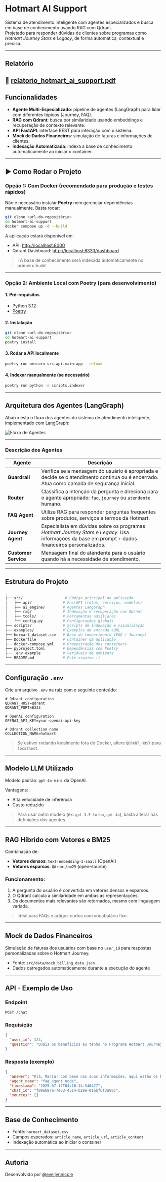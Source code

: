 #  Hotmart AI Support

Sistema de atendimento inteligente com agentes especializados e busca em base de conhecimento usando RAG com Qdrant.  
Projetado para responder dúvidas de clientes sobre programas como *Hotmart Journey Stars* e *Legacy*, de forma automática, contextual e precisa.

---
## Relatório

📄 [relatorio_hotmart_ai_support.pdf](./relatorio_hotmart_ai_support.pdf)
---

##  Funcionalidades

- **Agente Multi-Especializado**: pipeline de agentes (LangGraph) para lidar com diferentes tópicos (Journey, FAQ).
- **RAG com Qdrant**: busca por similaridade usando embeddings e recuperação de contexto relevante.
- **API FastAPI**: interface REST para interação com o sistema.
- **Mock de Dados Financeiros**: simulação de faturas e informações de clientes.
- **Indexação Automatizada**: indexa a base de conhecimento automaticamente ao iniciar o container.

---

## ▶ Como Rodar o Projeto

###  Opção 1: Com Docker (recomendado para produção e testes rápidos)

Não é necessário instalar **Poetry** nem gerenciar dependências manualmente. Basta rodar:

```bash
git clone <url-do-repositório>
cd hotmart-ai-support
docker compose up -d --build
```

A aplicação estará disponível em:

- API: [http://localhost:8000](http://localhost:8000)  
- Qdrant Dashboard: [http://localhost:6333/dashboard](http://localhost:6333/dashboard)

> ! A base de conhecimento será indexada automaticamente no primeiro build.

---

###  Opção 2: Ambiente Local com Poetry (para desenvolvimento)

#### 1. Pré-requisitos

- Python 3.12
- [Poetry](https://python-poetry.org/docs/#installation)

#### 2. Instalação

```bash
git clone <url-do-repositório>
cd hotmart-ai-support
poetry install
```

#### 3. Rodar a API localmente

```bash
poetry run uvicorn src.api.main:app --reload
```

#### 4. Indexar manualmente (se necessário)

```bash
poetry run python -m scripts.indexer
```

---

##  Arquitetura dos Agentes (LangGraph)

Abaixo está o fluxo dos agentes do sistema de atendimento inteligente, implementado com LangGraph:

![Fluxo de Agentes](src/ai_engine/graph_visualization/chat_flow.png)

---

### Descrição dos Agentes

| Agente                | Descrição |
|----------------------|-----------|
| **Guardrail**        | Verifica se a mensagem do usuário é apropriada e decide se o atendimento continua ou é encerrado. Atua como camada de segurança inicial. |
| **Router**           | Classifica a intenção da pergunta e direciona para o agente apropriado: `faq`, `journey` ou `atendente` humano. |
| **FAQ Agent**        | Utiliza RAG para responder perguntas frequentes sobre produtos, serviços e termos da Hotmart. |
| **Journey Agent**    | Especialista em dúvidas sobre os programas *Hotmart Journey Stars* e *Legacy*. Usa informações da base em prompt + dados financeiros personalizados. |
| **Customer Service** | Mensagem final do atendente para o usuário quando há a necessidade de atendimento. |


---

##  Estrutura do Projeto

```bash
.
├── src/                   # Código principal da aplicação
│   ├── api/              # FastAPI (rotas, serviços, modelos)
│   ├── ai_engine/        # Agentes LangGraph
│   ├── rag/              # Indexação e recuperação com Qdrant
│   ├── tools/            # Ferramentas auxiliares
│   └── config.py         # Configurações globais
├── scripts/              # Scripts de indexação e visualização
├── examples/             # Exemplos de entrada cURL
├── hormart_dataset.csv   # Base de conhecimento (FAQ / Journey)
├── Dockerfile            # Container da aplicação
├── docker-compose.yml    # Orquestração dos containers
├── pyproject.toml        # Dependências com Poetry
├── .env.example          # Variáveis de ambiente
└── README.md             # Este arquivo :)
```

---

##  Configuração `.env`

Crie um arquivo `.env` na raiz com o seguinte conteúdo:

```env
# Qdrant configuration
QDRANT_HOST=qdrant
QDRANT_PORT=6333

# OpenAI configuration
OPENAI_API_KEY=your-openai-api-key

# Qdrant collection name
COLLECTION_NAME=hotmart
```

>  Se estiver rodando localmente fora do Docker, altere `QDRANT_HOST` para `localhost`.

---

##  Modelo LLM Utilizado

Modelo padrão: `gpt-4o-mini` da OpenAI.

Vantagens:

- Alta velocidade de inferência
- Custo reduzido

>  Para usar outro modelo (ex: `gpt-3.5-turbo`, `gpt-4o`), basta alterar nas definições dos agentes.

---

##  RAG Híbrido com Vetores e BM25

Combinação de:

- **Vetores densos**: `text-embedding-3-small` (OpenAI)
- **Vetores esparsos**: `Qdrant/bm25` (open-source)

### Funcionamento:

1. A pergunta do usuário é convertida em vetores densos e esparsos.
2. O Qdrant calcula a similaridade em ambas as representações.
3. Os documentos mais relevantes são retornados, mesmo com linguagem variada.

>  Ideal para FAQs e artigos curtos com vocabulário fixo.

---

##  Mock de Dados Financeiros

Simulação de faturas dos usuários com base no `user_id` para respostas personalizadas sobre o Hotmart Journey.

- Fonte: `src/data/mock_billing_data.json`
- Dados carregados automaticamente durante a execução do agente

---

##  API - Exemplo de Uso

### Endpoint

```http
POST /chat
```

### Requisição

```json
{
  "user_id": 123,
  "question": "Quais os benefícios eu tenho no Programa Hotmart Journey?"
}
```

### Resposta (exemplo)

```json
{
  "answer": "Olá, Maria! Com base nas suas informações, aqui estão os benefícios que você pode ter no Programa Hotmart Journey:\n\n### Hotmart Journey Stars\n- **Performance nos últimos 12 meses**: Você alcançou R$ 125.000,00 em faturamento líquido...\n\n### Hotmart Journey Legacy\nVocê está no **Hotmart Mission** do **Earth Chapter**...\n\n**Recompensas**: ...\n\n### Cartão Hotmart\nVocê pode solicitar o **Cartão Hotmart** na categoria **Business**...",
  "agent_name": "faq_agent_node",
  "timestamp": "2025-07-17T04:18:14.546477",
  "chat_id": "f09eb87a-7e63-4514-b29e-01abf6f3a90c",
  "sources": []
}
```

---

##  Base de Conhecimento

- Fonte: `hormart_dataset.csv`
- Campos esperados: `article_name`, `article_url`, `article_content`
- Indexação automática ao iniciar o container


---

##  Autoria

Desenvolvido por [@evellynnicole](https://github.com/evellynnicole)

